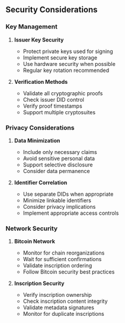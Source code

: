 ## Security Considerations

### Key Management

1. **Issuer Key Security**
   - Protect private keys used for signing
   - Implement secure key storage
   - Use hardware security when possible
   - Regular key rotation recommended

2. **Verification Methods**
   - Validate all cryptographic proofs
   - Check issuer DID control
   - Verify proof timestamps
   - Support multiple cryptosuites

### Privacy Considerations

1. **Data Minimization**
   - Include only necessary claims
   - Avoid sensitive personal data
   - Support selective disclosure
   - Consider data permanence

2. **Identifier Correlation**
   - Use separate DIDs when appropriate
   - Minimize linkable identifiers
   - Consider privacy implications
   - Implement appropriate access controls

### Network Security

1. **Bitcoin Network**
   - Monitor for chain reorganizations
   - Wait for sufficient confirmations
   - Validate inscription ordering
   - Follow Bitcoin security best practices

2. **Inscription Security**
   - Verify inscription ownership
   - Check inscription content integrity
   - Validate metadata signatures
   - Monitor for duplicate inscriptions 